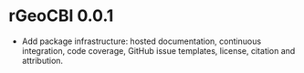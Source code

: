 # rGeoCBI 0.0.1

* Add package infrastructure: hosted documentation, continuous integration,
  code coverage, GitHub issue templates, license, citation and attribution.
